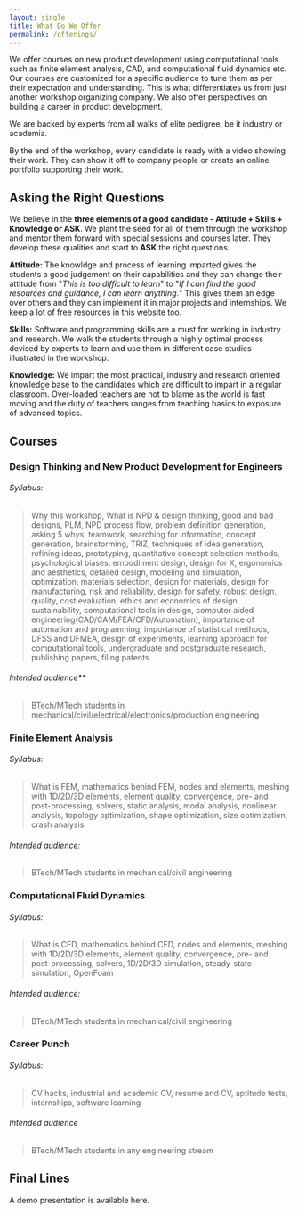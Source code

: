 ```yaml
---
layout: single
title: What Do We Offer
permalink: /offerings/
---
```


We offer courses on new product development using computational tools such as finite element analysis, CAD, and computational fluid dynamics etc. Our courses are customized for a specific audience to tune them as per their expectation and understanding. This is what differentiates us from just another workshop organizing company. We also offer perspectives on building a career in product development.

We are backed by experts from all walks of elite pedigree, be it industry or academia. 

By the end of the workshop, every candidate is ready with a video showing their work. They can show it off to company people or create an online portfolio supporting their work.

## Asking the Right Questions

We believe in the **three elements of a good candidate - Attitude + Skills + Knowledge or ASK**. We plant the seed for all of them through the workshop and mentor them forward with special sessions and courses later. They develop these qualities and start to **ASK** the right questions.

**Attitude:** The knowldge and process of learning imparted gives the students a good judgement on their capabilities and they can change their attitude from "*This is too difficult to learn*" to "*If I can find the good resources and guidance, I can learn anything.*" This gives them an edge over others and they can implement it in major projects and internships. We keep a lot of free resources in this website too.

**Skills:** Software and programming skills are a must for working in industry and research. We walk the students through a highly optimal process devised by experts to learn and use them in different case studies illustrated in the workshop.

**Knowledge:** We impart the most practical, industry and research oriented knowledge base to the candidates which are difficult to impart in a regular classroom. Over-loaded teachers are not to blame as the world is fast moving and the duty of teachers ranges from teaching basics to exposure of advanced topics. 

## Courses

### Design Thinking and New Product Development for Engineers
###### Syllabus:

> Why this workshop, What is NPD & design thinking, good and bad designs, PLM, NPD process flow, problem definition generation, asking 5 whys, teamwork, searching for information, concept generation, brainstorming, TRIZ, techniques of idea generation, refining ideas, prototyping, quantitative concept selection methods, psychological biases, embodiment design, design for X, ergonomics and aesthetics, detailed design, modeling and simulation, optimization, materials selection, design for materials, design for manufacturing, risk and reliability, design for safety, robust design, quality, cost evaluation, ethics and economics of design, sustainability, computational tools in design, computer aided engineering(CAD/CAM/FEA/CFD/Automation), importance of automation and programming, importance of statistical methods, DFSS and DFMEA, design of experiments, learning approach for computational tools, undergraduate and postgraduate research, publishing papers, filing patents

###### Intended audience**

> BTech/MTech students in mechanical/civil/electrical/electronics/production engineering

### Finite Element Analysis
###### Syllabus:

> What is FEM, mathematics behind FEM, nodes and elements, meshing with 1D/2D/3D elements, element quality, convergence, pre- and post-processing, solvers, static analysis, modal analysis, nonlinear analysis, topology optimization, shape optimization, size optimization, crash analysis

###### Intended audience:

> BTech/MTech students in mechanical/civil engineering

### Computational Fluid Dynamics
###### Syllabus:

> What is CFD, mathematics behind CFD, nodes and elements, meshing with 1D/2D/3D elements, element quality, convergence, pre- and post-processing, solvers, 1D/2D/3D simulation, steady-state simulation, OpenFoam

###### Intended audience:

> BTech/MTech students in mechanical/civil engineering

### Career Punch
###### Syllabus:

> CV hacks, industrial and academic CV, resume and CV, aptitude tests, internships, software learning

###### Intended audience

> BTech/MTech students in any engineering stream

## Final Lines

A demo presentation is available here.
